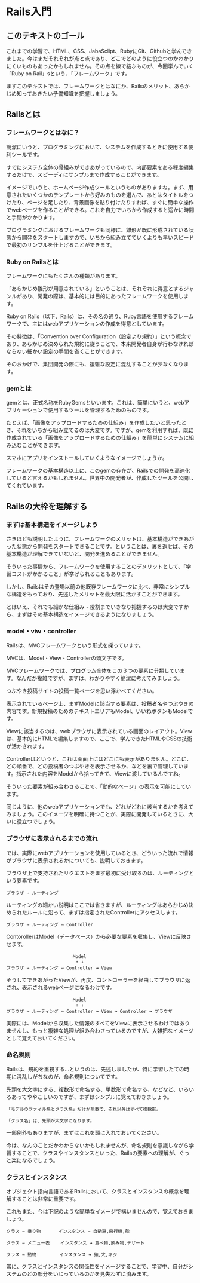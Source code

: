 
# Rails入門



## このテキストのゴール

これまでの学習で、HTML、CSS、JabaSclipt、RubyにGit、Githubと学んできました。今はまだそれぞれが点と点であり、どこでどのように役立つのかわかりにくいものもあったかもしれません。その点を線で結ぶものが、今回学んでいく「Ruby on Rail」sという、「フレームワーク」です。

まずこのテキストでは、フレームワークとはなにか、Railsのメリット、あらかじめ知っておきたい予備知識を把握しましょう。



## Railsとは

### フレームワークとはなに？

簡潔にいうと、プログラミングにおいて、システムを作成するときに使用する便利ツールです。

すでにシステム全体の骨組みができあがっているので、内部要素をある程度編集するだけで、スピーディにサンプルまで作成することができます。

イメージでいうと、ホームページ作成ツールというものがありますね。まず、用意されたいくつかのテンプレートから好みのものを選んで、あとはタイトルをつけたり、ページを足したり、背景画像を貼り付けたりすれば、すぐに簡単な操作でwebページを作ることができる。これを自力でいちから作成すると遥かに時間と手間がかかります。

プログラミングにおけるフレームワークも同様に、雛形が既に形成されている状態から開発をスタートしますので、いちから組み立てていくよりも早いスピードで最初のサンプルを仕上げることができます。


### Ruby on Railsとは

フレームワークにもたくさんの種類があります。

「あらかじめ雛形が用意されている」ということは、それぞれに得意とするジャンルがあり、開発の際は、基本的には目的にあったフレームワークを使用します。

Ruby on Rails（以下、Rails）は、その名の通り、Ruby言語を使用するフレームワークで、主にはwebアプリケーションの作成を得意としています。

その特徴は、「Convention over Configuration（設定より規約）」という概念であり、あらかじめ決められた規約に従うことで、本来開発者自身が行わなければならない細かい設定の手間を省くことができます。

そのおかげで、集団開発の際にも、複雑な設定に混乱することが少なくなります。


### gemとは

gemとは、正式名称をRubyGemsといいます。これは、簡単にいうと、webアプリケーションで使用するツールを管理するためのものです。

たとえば、「画像をアップロードするための仕組み」を作成したいと思ったとき、それをいちから組み立てるのは大変です。ですが、gemを利用すれば、既に作成されている「画像をアップロードするための仕組み」を簡単にシステムに組み込むことができます。

スマホにアプリをインストールしていくようなイメージでしょうか。

フレームワークの基本構造以上に、このgemの存在が、Railsでの開発を高速化していると言えるかもしれません。世界中の開発者が、作成したツールを公開してくれています。





## Railsの大枠を理解する


### まずは基本構造をイメージしよう

さきほども説明したように、フレームワークのメリットは、基本構造ができあがった状態から開発をスタートできることです。ということは、裏を返せば、その基本構造が理解できていないと、開発を進めることができません。

そういった事情から、フレームワークを使用することのデメリットとして、「学習コストがかかること」が挙げられることもあります。

しかし、Railsはその登場以前の他既存フレームワークに比べ、非常にシンプルな構造をもっており、先述したメリットを最大限に活かすことができます。

とはいえ、それでも細かな仕組み・役割までいきなり把握するのは大変ですから、まずはその基本構造をイメージできるようになりましょう。


### model・viw・controller

Railsは、MVCフレームワークという形式を採っています。

MVCは、Model・View・Controllerの頭文字です。

MVCフレームワークでは、プログラム全体をこの３つの要素に分類しています。なんだか複雑ですが、まずは、わかりやすく簡潔に考えてみましょう。

つぶやき投稿サイトの投稿一覧ページを思い浮かべてください。

表示されているページ上、まずModelに該当する要素は、投稿者名やつぶやきの内容です。新規投稿のためのテキストエリアもModel、いいねボタンもModelです。

Viewに該当するのは、webブラウザに表示されている画面のレイアウト。Viewは、基本的にHTMLで編集しますので、ここで、学んできたHTMLやCSSの技術が活かされます。

Controllerはというと、これは画面上にはどこにも表示がありません。どこに、どの順番で、どの投稿者のつぶやきを表示させるか、などを裏で管理しています。指示された内容をModelから拾ってきて、Viewに渡しているんですね。

そういった要素が組み合わさることで、「動的なページ」の表示を可能にしています。

同じように、他のwebアプリケーションでも、どれがどれに該当するかを考えてみましょう。このイメージを明確に持つことが、実際に開発しているときに、大いに役立つでしょう。


### ブラウザに表示されるまでの流れ

では、実際にwebアプリケーションを使用しているとき、どういった流れで情報がブラウザに表示されるかについても、説明しておきます。

ブラウザ上で支持されたリクエストをまず最初に受け取るのは、ルーティングという要素です。

```
ブラウザ → ルーティング
```

ルーティングの細かい説明はここでは省きますが、ルーティングはあらかじめ決められたルールに沿って、まずは指定されたControllerにアクセスします。

```
ブラウザ → ルーティング → Controller
```
ContorollerはModel（データベース）から必要な要素を収集し、Viewに反映させます。

```
　　　　　　　　　　　　　　　Model
                          ↑ ↓  
ブラウザ → ルーティング → Controller → View
```

そうしてできあがったViewが、再度、コントローラーを経由してブラウザに返され、表示されるwebページになるわけです。

```
　　　　　　　　　　　　　　　Model
                          ↑ ↓  
ブラウザ → ルーティング → Controller → View → Controller → ブラウザ
```

実際には、Modelから収集した情報のすべてをViewに表示させるわけではありませんし、もっと複雑な処理が組み合わさっているのですが、大雑把なイメージとして覚えておいてください。

### 命名規則

Railsは、規約を重視する…というのは、先述しましたが、特に学習したての時期に混乱しがちなのが、命名規則についてです。

先頭を大文字にする、複数形で命名する、単数形で命名する、などなど、いろいろあってややこしいのですが、まずはシンプルに覚えておきましょう。

```
「モデルのファイル名とクラス名」だけが単数で、それ以外はすべて複数形。

「クラス名」は、先頭が大文字になります。
```

一部例外もありますが、まずはこれを頭に入れておいてください。

今は、なんのことだかわからないかもしれませんが、命名規則を意識しながら学習することで、クラスやインスタンスといった、Railsの要素への理解が、ぐっと楽になるでしょう。

### クラスとインスタンス

オブジェクト指向言語であるRailsにおいて、クラスとインスタンスの概念を理解することは非常に重要です。

これもまた、今は下記のような簡単なイメージで構いませんので、覚えておきましょう。

`クラス → 乗り物　　　　インスタンス → 自動車,飛行機,船`

`クラス → メニュー表    インスタンス → 食べ物,飲み物,デザート`

`クラス → 動物　　　　  インスタンス → 猿,犬,キジ`

常に、クラスとインスタンスの関係性をイメージすることで、学習中、自分がシステムのどの部分をいじっているのかを見失わずに済みます。
